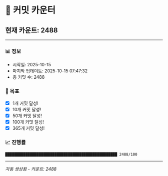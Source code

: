 # 🔢 커밋 카운터

## 현재 카운트: 2488

---

### 📊 정보
- 시작일: 2025-10-15
- 마지막 업데이트: 2025-10-15 07:47:32
- 총 커밋 수: 2488

### 🎯 목표
- [x] 1개 커밋 달성!
- [x] 10개 커밋 달성!
- [x] 50개 커밋 달성!
- [x] 100개 커밋 달성!
- [x] 365개 커밋 달성!

### 📈 진행률
```
██████████████████████████████████████████████████ 2488/100
```

---
*자동 생성됨 - 카운트: 2488*
